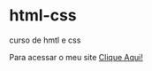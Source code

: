 # html-css
 curso de hmtl e css

 Para acessar o meu site <a href="https://guedesvini00.github.io/html-css/desafios/d10">Clique Aqui!</a>
